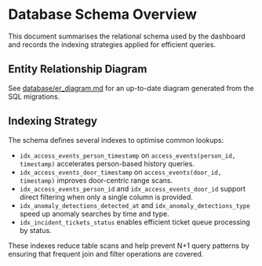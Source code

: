# Database Schema Overview

This document summarises the relational schema used by the dashboard and records the indexing strategies applied for efficient queries.

## Entity Relationship Diagram

See [database/er_diagram.md](database/er_diagram.md) for an up-to-date diagram generated from the SQL migrations.

## Indexing Strategy

The schema defines several indexes to optimise common lookups:

- `idx_access_events_person_timestamp` on `access_events(person_id, timestamp)` accelerates person-based history queries.
- `idx_access_events_door_timestamp` on `access_events(door_id, timestamp)` improves door-centric range scans.
- `idx_access_events_person_id` and `idx_access_events_door_id` support direct filtering when only a single column is provided.
- `idx_anomaly_detections_detected_at` and `idx_anomaly_detections_type` speed up anomaly searches by time and type.
- `idx_incident_tickets_status` enables efficient ticket queue processing by status.

These indexes reduce table scans and help prevent N+1 query patterns by ensuring that frequent join and filter operations are covered.
